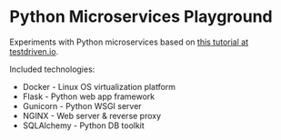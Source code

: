 # Python Microservices Playground

Experiments with Python microservices based on [this tutorial at testdriven.io](https://testdriven.io/blog/dockerizing-flask-with-postgres-gunicorn-and-nginx/).

Included technologies:
- Docker - Linux OS virtualization platform
- Flask - Python web app framework
- Gunicorn - Python WSGI server
- NGINX - Web server & reverse proxy
- SQLAlchemy - Python DB toolkit
